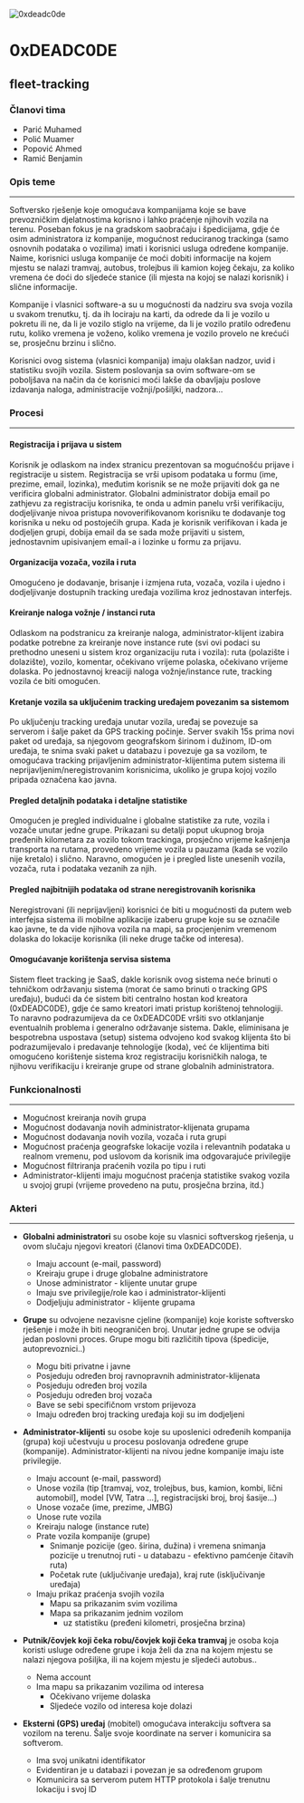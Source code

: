 ![0xdeadc0de](https://raw.githubusercontent.com/ooad-2015-2016/0xDEADC0DE/master/deadc0de.png)

# 0xDEADC0DE

## fleet-tracking

### Članovi tima

* Parić Muhamed
* Polić Muamer
* Popović Ahmed
* Ramić Benjamin

### Opis teme
---

Softversko rješenje koje omogućava kompanijama koje se bave prevozničkim djelatnostima korisno i lahko praćenje njihovih vozila na terenu. Poseban fokus je na gradskom saobraćaju i špedicijama, gdje će osim administratora iz kompanije, mogućnost reduciranog trackinga (samo osnovnih podataka o vozilima) imati i korisnici usluga određene kompanije. Naime, korisnici usluga kompanije će moći dobiti informacije na kojem mjestu se nalazi tramvaj, autobus, trolejbus ili kamion kojeg čekaju, za koliko vremena će doći do sljedeće stanice (ili mjesta na kojoj se nalazi korisnik) i slične informacije.

Kompanije i vlasnici software-a su u mogućnosti da nadziru sva svoja vozila u svakom trenutku, tj. da ih lociraju na karti, da odrede da li je vozilo u pokretu ili ne, da li je vozilo stiglo na vrijeme, da li je vozilo pratilo određenu rutu, koliko vremena je voženo, koliko vremena je vozilo provelo ne krećući se, prosječnu brzinu i slično.

Korisnici ovog sistema (vlasnici kompanija) imaju olakšan nadzor, uvid i statistiku svojih vozila. Sistem poslovanja sa ovim software-om se poboljšava na način da će korisnici moći lakše da obavljaju poslove izdavanja naloga, administracije vožnji/pošiljki, nadzora…

### Procesi
---

#### Registracija i prijava u sistem

Korisnik je odlaskom na index stranicu prezentovan sa mogućnošću prijave i registracije u sistem. Registracija se vrši upisom podataka u formu (ime, prezime, email, lozinka), međutim korisnik se ne može prijaviti dok ga ne verificira globalni administrator. Globalni administrator dobija email po zathjevu za registraciju korisnika, te onda u admin panelu vrši verifikaciju, dodjeljivanje nivoa pristupa novoverifikovanom korisniku te dodavanje tog korisnika u neku od postojećih grupa. Kada je korisnik verifikovan i kada je dodjeljen grupi, dobija email da se sada može prijaviti u sistem, jednostavnim upisivanjem email-a i lozinke u formu za prijavu.


#### Organizacija vozača, vozila i ruta

Omogućeno je dodavanje, brisanje i izmjena ruta, vozača, vozila i ujedno i dodjeljivanje dostupnih tracking uređaja vozilima kroz jednostavan interfejs. 

#### Kreiranje naloga vožnje / instanci ruta

Odlaskom na podstranicu za kreiranje naloga, administrator-klijent izabira podatke potrebne za kreiranje nove instance rute (svi ovi podaci su prethodno uneseni u sistem kroz organizaciju ruta i vozila): ruta (polazište i dolazište), vozilo, komentar, očekivano vrijeme polaska, očekivano vrijeme dolaska. Po jednostavnoj kreaciji naloga vožnje/instance rute, tracking vozila će biti omogućen.


#### Kretanje vozila sa uključenim tracking uređajem povezanim sa sistemom
Po uključenju tracking uređaja unutar vozila, uređaj se povezuje sa serverom i šalje paket da GPS tracking počinje. Server svakih 15s prima novi paket od uređaja, sa njegovom geografskom širinom i dužinom, ID-om uređaja, te snima svaki paket u databazu i povezuje ga sa vozilom, te omogućava tracking prijavljenim administrator-klijentima putem sistema ili neprijavljenim/neregistrovanim korisnicima, ukoliko je grupa kojoj vozilo pripada označena kao javna.

#### Pregled detaljnih podataka i detaljne statistike
Omogućen je pregled individualne i globalne statistike za rute, vozila i vozače unutar jedne grupe. Prikazani su detalji poput ukupnog broja pređenih kilometara za vozilo tokom trackinga, prosječno vrijeme kašnjenja transporta na rutama, provedeno vrijeme vozila u pauzama (kada se vozilo nije kretalo) i slično. Naravno, omogućen je i pregled liste unesenih vozila, vozača, ruta i podataka vezanih za njih.


#### Pregled najbitnijih podataka od strane neregistrovanih korisnika

Neregistrovani (ili neprijavljeni) korisnici će biti u mogućnosti da putem web interfejsa sistema ili mobilne aplikacije izaberu grupe koje su se označile kao javne, te da vide njihova vozila na mapi, sa procjenjenim vremenom dolaska do lokacije korisnika (ili neke druge tačke od interesa).


#### Omogućavanje korištenja servisa sistema
Sistem fleet tracking je SaaS, dakle korisnik ovog sistema neće brinuti o tehničkom održavanju sistema (morat će samo brinuti o tracking GPS uređaju), budući da će sistem biti centralno hostan kod kreatora (0xDEADC0DE), gdje će samo kreatori imati pristup korištenoj tehnologiji. To naravno podrazumijeva da ce 0xDEADC0DE vršiti svo otklanjanje eventualnih problema i generalno održavanje sistema. Dakle, eliminisana je bespotrebna uspostava (setup) sistema odvojeno kod svakog klijenta što bi podrazumijevalo i predavanje tehnologije (koda), već će klijentima biti omogućeno korištenje sistema kroz registraciju korisničkih naloga, te njihovu verifikaciju i kreiranje grupe od strane globalnih administratora.

### Funkcionalnosti
---

* Mogućnost kreiranja novih grupa
* Mogućnost dodavanja novih administrator-klijenata grupama
* Mogućnost dodavanja novih vozila, vozača i ruta grupi
* Mogućnost praćenja geografske lokacije vozila i relevantnih podataka u realnom vremenu, pod uslovom da korisnik ima odgovarajuće privilegije
* Mogućnost filtriranja praćenih vozila po tipu i ruti
* Administrator-klijenti imaju mogućnost praćenja statistike svakog vozila u svojoj grupi (vrijeme provedeno na putu, prosječna brzina, itd.)

### Akteri
---

* **Globalni administratori** su osobe koje su vlasnici softverskog rješenja, u ovom slučaju njegovi kreatori (članovi tima 0xDEADC0DE). 
  * Imaju account (e-mail, password)
  * Kreiraju grupe i druge globalne administratore
  * Unose administrator - klijente unutar grupe 
  * Imaju sve privilegije/role kao i administrator-klijenti
  * Dodjeljuju administrator - klijente grupama

* **Grupe** su odvojene nezavisne cjeline (kompanije) koje koriste softversko rješenje i može ih biti neograničen broj. Unutar jedne grupe se odvija jedan poslovni proces. Grupe mogu biti različitih tipova (špedicije, autoprevoznici..)
  * Mogu biti privatne i javne
  * Posjeduju određen broj ravnopravnih administrator-klijenata
  * Posjeduju određen broj vozila
  * Posjeduju određen broj vozača
  * Bave se sebi specifičnom vrstom prijevoza
  * Imaju određen broj tracking uređaja koji su im dodjeljeni

* **Administrator-klijenti** su osobe koje su uposlenici određenih kompanija (grupa) koji učestvuju u procesu poslovanja određene grupe (kompanije). Administrator-klijenti na nivou jedne kompanije imaju iste privilegije.
  * Imaju account (e-mail, password)
  * Unose vozila (tip [tramvaj, voz, trolejbus, bus, kamion, kombi, lični automobil], model [VW, Tatra …], registracijski broj, broj šasije...)
  * Unose vozače (ime, prezime, JMBG)
  * Unose rute vozila
  * Kreiraju naloge (instance rute)
  * Prate vozila kompanije (grupe)
    * Snimanje pozicije (geo. širina, dužina) i vremena snimanja pozicije u trenutnoj ruti - u databazu - efektivno pamćenje čitavih ruta)
    * Početak rute (uključivanje uređaja), kraj rute (isključivanje uređaja)
  * Imaju prikaz praćenja svojih vozila
    * Mapu sa prikazanim svim vozilima
    * Mapa sa prikazanim jednim vozilom
      * uz statistiku (pređeni kilometri, prosječna brzina)

* **Putnik/čovjek koji čeka robu/čovjek koji čeka tramvaj** je osoba koja koristi usluge određene grupe i koja želi da zna na kojem mjestu se nalazi njegova pošiljka, ili na kojem mjestu je sljedeći autobus..
  * Nema account
  * Ima mapu sa prikazanim vozilima od interesa
    * Očekivano vrijeme dolaska
    * Sljedeće vozilo od interesa koje dolazi 

* **Eksterni (GPS) uređaj** (mobitel) omogućava interakciju softvera sa vozilom na terenu. Šalje svoje koordinate na server i komunicira sa softverom.
  * Ima svoj unikatni identifikator
  * Evidentiran je u databazi i povezan je sa određenom grupom
  * Komunicira sa serverom putem HTTP protokola i šalje trenutnu lokaciju i svoj ID